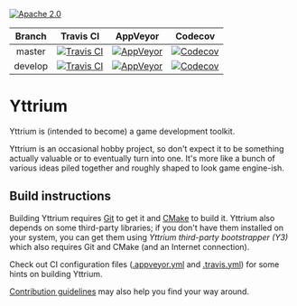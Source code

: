 [![Apache 2.0](https://img.shields.io/badge/License-Apache%202.0-blue.svg)](LICENSE)

| Branch | Travis CI | AppVeyor | Codecov |
|:------:|:---------:|:--------:|:-------:|
| master | [![Travis CI](https://travis-ci.org/blagodarin/yttrium.svg?branch=master)](https://travis-ci.org/blagodarin/yttrium) | [![AppVeyor](https://ci.appveyor.com/api/projects/status/v3pco3lbvp2y4r9b/branch/master?svg=true)](https://ci.appveyor.com/project/blagodarin/yttrium/branch/master) | [![Codecov](https://codecov.io/gh/blagodarin/yttrium/branch/master/graph/badge.svg)](https://codecov.io/gh/blagodarin/yttrium/branch/master) |
| develop | [![Travis CI](https://travis-ci.org/blagodarin/yttrium.svg?branch=develop)](https://travis-ci.org/blagodarin/yttrium) | [![AppVeyor](https://ci.appveyor.com/api/projects/status/v3pco3lbvp2y4r9b/branch/develop?svg=true)](https://ci.appveyor.com/project/blagodarin/yttrium/branch/develop) | [![Codecov](https://codecov.io/gh/blagodarin/yttrium/branch/develop/graph/badge.svg)](https://codecov.io/gh/blagodarin/yttrium/branch/develop) |


# Yttrium

Yttrium is (intended to become) a game development toolkit.

Yttrium is an occasional hobby project, so don't expect it to be something
actually valuable or to eventually turn into one. It's more like a bunch of
various ideas piled together and roughly shaped to look game engine-ish.


## Build instructions

Building Yttrium requires [Git](https://git-scm.com/downloads/) to get it and
[CMake](https://cmake.org/download/) to build it. Yttrium also depends on some
third-party libraries; if you don't have them installed on your system, you can
get them using *Yttrium third-party bootstrapper (Y3)* which also requires Git
and CMake (and an Internet connection).

Check out CI configuration files ([.appveyor.yml](.appveyor.yml) and
[.travis.yml](.travis.yml)) for some hints on building Yttrium.

[Contribution guidelines](docs/contributing.md) may also help you find your
way around.
